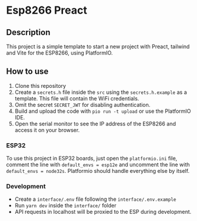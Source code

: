 # Esp8266 Preact

## Description

This project is a simple template to start a new project with Preact, tailwind and Vite for the ESP8266, using PlatformIO.

## How to use

1. Clone this repository
2. Create a `secrets.h` file inside the `src` using the `secrets.h.example` as a template. This file will contain the WiFi credentials.
3. Omit the secret `SECRET_JWT` for disabling authentication.
4. Build and upload the code with `pio run -t upload` or use the PlatformIO IDE.
5. Open the serial monitor to see the IP address of the ESP8266 and access it on your browser.

### ESP32

To use this project in ESP32 boards, just open the `platformio.ini` file, comment the line with `default_envs = esp12e` and uncomment the line with `default_envs = node32s`. Platformio should handle everything else by itself.

### Development

- Create a `interface/.env` file following the `interface/.env.example`
- Run `yarn dev` inside the `interface/` folder
- API requests in localhost will be proxied to the ESP during development.
